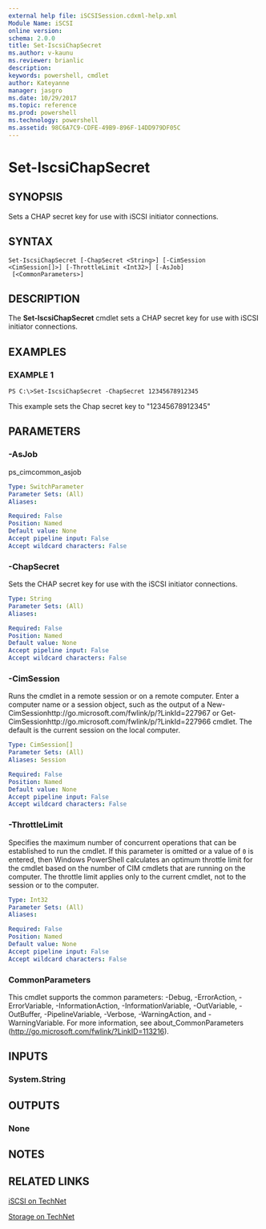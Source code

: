 ```yaml
---
external help file: iSCSISession.cdxml-help.xml
Module Name: iSCSI
online version: 
schema: 2.0.0
title: Set-IscsiChapSecret
ms.author: v-kaunu
ms.reviewer: brianlic
description: 
keywords: powershell, cmdlet
author: Kateyanne
manager: jasgro
ms.date: 10/29/2017
ms.topic: reference
ms.prod: powershell
ms.technology: powershell
ms.assetid: 98C6A7C9-CDFE-49B9-896F-14DD979DF05C
---
```


# Set-IscsiChapSecret

## SYNOPSIS
Sets a CHAP secret key for use with iSCSI initiator connections.

## SYNTAX

```
Set-IscsiChapSecret [-ChapSecret <String>] [-CimSession <CimSession[]>] [-ThrottleLimit <Int32>] [-AsJob]
 [<CommonParameters>]
```

## DESCRIPTION
The **Set-IscsiChapSecret** cmdlet sets a CHAP secret key for use with iSCSI initiator connections.

## EXAMPLES

### EXAMPLE 1
```
PS C:\>Set-IscsiChapSecret -ChapSecret 12345678912345
```

This example sets the Chap secret key to "12345678912345"

## PARAMETERS

### -AsJob
ps_cimcommon_asjob

```yaml
Type: SwitchParameter
Parameter Sets: (All)
Aliases: 

Required: False
Position: Named
Default value: None
Accept pipeline input: False
Accept wildcard characters: False
```

### -ChapSecret
Sets the CHAP secret key for use with the iSCSI initiator connections.

```yaml
Type: String
Parameter Sets: (All)
Aliases: 

Required: False
Position: Named
Default value: None
Accept pipeline input: False
Accept wildcard characters: False
```

### -CimSession
Runs the cmdlet in a remote session or on a remote computer.
Enter a computer name or a session object, such as the output of a New-CimSessionhttp://go.microsoft.com/fwlink/p/?LinkId=227967 or Get-CimSessionhttp://go.microsoft.com/fwlink/p/?LinkId=227966 cmdlet.
The default is the current session on the local computer.

```yaml
Type: CimSession[]
Parameter Sets: (All)
Aliases: Session

Required: False
Position: Named
Default value: None
Accept pipeline input: False
Accept wildcard characters: False
```

### -ThrottleLimit
Specifies the maximum number of concurrent operations that can be established to run the cmdlet.
If this parameter is omitted or a value of `0` is entered, then Windows PowerShell calculates an optimum throttle limit for the cmdlet based on the number of CIM cmdlets that are running on the computer.
The throttle limit applies only to the current cmdlet, not to the session or to the computer.

```yaml
Type: Int32
Parameter Sets: (All)
Aliases: 

Required: False
Position: Named
Default value: None
Accept pipeline input: False
Accept wildcard characters: False
```

### CommonParameters
This cmdlet supports the common parameters: -Debug, -ErrorAction, -ErrorVariable, -InformationAction, -InformationVariable, -OutVariable, -OutBuffer, -PipelineVariable, -Verbose, -WarningAction, and -WarningVariable. For more information, see about_CommonParameters (http://go.microsoft.com/fwlink/?LinkID=113216).

## INPUTS

### System.String

## OUTPUTS

### None

## NOTES

## RELATED LINKS

[iSCSI on TechNet](https://www.microsoft.com/iSCSI)

[Storage on TechNet](https://go.microsoft.com/fwlink/?linkid=191356)


